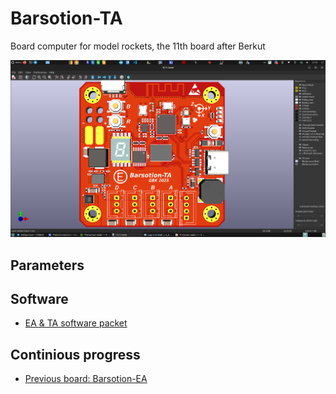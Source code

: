 # Barsotion-TA
Board computer for model rockets, the 11th board after Berkut

![](./Photo/pic1v13.png)
## Parameters

## Software
- [EA & TA software packet](https://github.com/Barsy-Barsevich/SindHagku-1)

## Continious progress
- [Previous board: Barsotion-EA](https://github.com/Barsy-Barsevich/Barsotion-EA)
